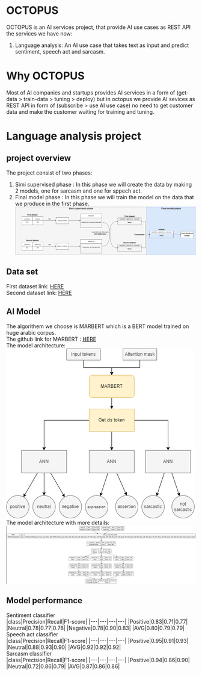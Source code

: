 # OCTOPUS
OCTOPUS is an AI services project, that provide AI use cases as REST API<br>
the services we have now:<br>
1. Language analysis: An AI use case that takes text as input and predict sentiment, speech act and sarcasm.

# Why OCTOPUS
Most of AI companies and startups provides AI services in a form of (get-data > train-data > tuning > deploy) but in octopus we provide AI sevices as REST API in form of (subscribe > use AI use case) no need to get customer data and make the customer waiting for training and tuning.

# Language analysis project
## project overview
The project consist of two phases:<br>
1. Simi supervised phase : In this phase we will create the data by making 2 models, one for sarcasm and one for sppech act.<br>
2. Final model phase : In this phase we will train the model on the data that we produce in the first phase.
<img src="project.png"><br>
## Data set
First dataset link: [HERE](https://aclanthology.org/2020.osact-1.5.pdf)<br>
Second dataset link: [HERE](http://lrec-conf.org/workshops/lrec2018/W30/pdf/22_W30.pdf)<br>
## AI Model
The algorithem we choose is MARBERT which is a BERT model trained on huge arabic corpus.<br>
The github link for MARBERT : [HERE](https://github.com/UBC-NLP/marbert)<br>
The model architecture:<br>
<img src="project2.png"><br>
The model architecture with more details:<br>
<img src="project3.png"><br>

## Model performance
Sentiment classifier<br>
|class|Precision|Recall|F1-score|
|---|---|---|---|
|Positive|0.83|0.71|0.77|
|Neutral|0.78|0.77|0.78|
|Negative|0.78|0.90|0.83|
|AVG|0.80|0.79|0.79|
<br>
Speech act classifier<br>
|class|Precision|Recall|F1-score|
|---|---|---|---|
|Positive|0.95|0.91|0.93|
|Neutral|0.88|0.93|0.90|
|AVG|0.92|0.92|0.92|
<br>
Sarcasm classifier<br>
|class|Precision|Recall|F1-score|
|---|---|---|---|
|Positive|0.94|0.86|0.90|
|Neutral|0.72|0.86|0.79|
|AVG|0.87|0.86|0.86|<br>

